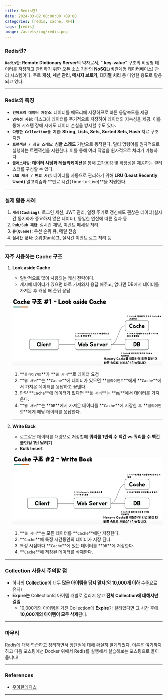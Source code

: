 ```yaml
---
title: Redis란?
date: 2024-03-02 00:00:00 +09:00
categories: [redis, cache, 캐시]
tags: [redis]
image: /assets/img/redis.png
---
```


### Redis란?

**`Redis란`**: **Remote Dictionary Server**의 약자로서, " **key-value**" 구조의 비정형 데이터를 저장하고 관리하기 위한 오픈 소스 기반의 **NoSQL**(비관계형 데이터베이스) 관리 시스템이다. 주로 **캐싱, 세션 관리, 메시지 브로커, 대기열 처리** 등 다양한 용도로 활용되고 있다.

---

### Redis의 특징

- **`인메모리 데이터 저장소`**: 데이터를 메모리에 저장하므로 빠른 응답속도를 제공
- **`영속성 지원`**: 디스크에 데이터를 주기적으로 저장하여 데이터의 지속성을 제공. 이를 통해 시스템 장애 시에도 데이터 손실을 방지할 수도 있다.
- **`다양한 Collection을 지원`**: **String, Lists, Sets, Sorted Sets, Hash** 자료 구조 지원
- **`트랜잭션 / 싱글 스레드`**: **싱글 스레드** 기반으로 동작한다. 멀티 명령어를 원자적으로 실행하는 트랜잭션을 지원한다. 이를 통해 여러 작업을 원자적으로 처리가 가능하다.
- **`클러스터링`**: **데이터 샤딩과 레플리케이션**을 통해 고가용성 및 확장성을 제공하는 클러스터를 구성할 수 있다.
- **`LRU 캐시 / 만료 시간`**: 데이터를 자동으로 관리하기 위해 **LRU (Least Recently Used)** 알고리즘과 **만료 시간(Time-to-Live)**을 지원한다.

---

### 실제 활용 사례

1. **`캐싱(Cashing)`**: 로그인 세션, JWT 관리, 일정 주기로 갱신해도 괜찮은 데이터(실시간 동기화가 중요하지 않은 데이터), 동일한 연산에 따른 결과 등
2. **`Pub/Sub 패턴`**: 실시간 채팅, 이벤트 메세징 처리
3. **`큐(Queue)`**: 우선 순위 큐, 메일 전송
4. **`실시간 분석`**: 순위(Rank)표, 실시간 이벤트 로그 처리 등

---

### 자주 사용하는 Cache 구조
1. **Look aside Cache**
     - 일반적으로 많이 사용되는 캐싱 전략이다.
     - 캐시에 데이터가 있으면 바로 가져와서 응답 해주고, 없다면 DB에서 데이터를 가져온 후 캐싱 해 준뒤 응답

     ![Look aside Cache](/assets/img/look_aside_cache.png)
     1. **`클라이언트`**가 **`웹 서버`**로 데이터 요청
     2. **`웹 서버`**는 **`Cache`**에 데이터가 있으면 **`클라이언트`**에게 **`Cache`**에서 가져온 데이터를 응답하고 끝낸다.
     3. 만약 **`Cache`**에 데이터가 없다면 **`웹 서버`**는 **`DB`**에서 데이터를 가져온다.
     4. **`웹 서버`**는 **`DB`**에서 가져온 데이터를 **`Cache`**에 저장한 후 **`클라이언트`**에게 해당 데이터를 응답한다.

     ---

2. **Write Back**
     - 로그같은 데이터를 대량으로 저장할때 **쿼리를 1번씩 수 백건 vs 쿼리를 수 백건 붙인걸 1번 날리기**
     - **Bulk Insert**

     ![Write Back](/assets/img/write_back.png)
     1. **`웹 서버`**는 모든 데이터를 **`Cache`**에만 저장한다.
     2. **`Cache`**에 특정 시간동안의 데이터가 저장 된다.
     3. 특정 시점마다 **`Cache`**에 있는 데이터를 **`DB`**에 저장한다.
     4. **`Cache`**에 저장된 데이터를 삭제한다.

---

### Collection 사용시 주의할 점
- 하나의 **Collection에** 너무 **많은 아이템을 담지 말자**(**약 10,000개 이하** 수준으로 유지)
- **Expire는** Collection의 아이템 개별로 걸리지 않고 **전체 Collection에 대해서만 걸림**
     - 10,000개의 아이템을 가진 Collection에 **Expire**가 걸려있다면 그 시간 후에 **10,000개의 아이템이 모두 삭제**된다.

---

### 마무리
Redis에 대해 학습하고 정리하면서 장단점에 대해 확실히 알게되었다. 이론은 여기까지하고 다음 포스팅에선 Docker 위에서 Redis를 실행해서 실습해보는 포스팅으로 돌아옵니다!

---

### References
- [우아한레디스](https://youtu.be/mPB2CZiAkKM?si=1Pfwzsb1qcOEcF6J)

---